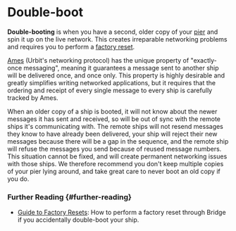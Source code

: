 # Double-boot

**Double-booting** is when you have a second, older copy of your [pier](pier.md) and spin it up on the live network. This creates irreparable networking problems and requires you to perform a [factory reset](reset.md).

[Ames](ames.md) (Urbit's networking protocol) has the unique property of "exactly-once messaging", meaning it guarantees a message sent to another ship will be delivered once, and once only. This property is highly desirable and greatly simplifies writing networked applications, but it requires that the ordering and receipt of every single message to every ship is carefully tracked by Ames.

When an older copy of a ship is booted, it will not know about the newer messages it has sent and received, so will be out of sync with the remote ships it's communicating with. The remote ships will not resend messages they know to have already been delivered, your ship will reject their new messages because there will be a gap in the sequence, and the remote ship will refuse the messages you send because of reused message numbers. This situation cannot be fixed, and will create permanent networking issues with those ships. We therefore recommend you don't keep multiple copies of your pier lying around, and take great care to never boot an old copy if you do.

### Further Reading {#further-reading}

- [Guide to Factory Resets](../manual/id/guide-to-resets.md): How to perform a factory reset through Bridge if you accidentally double-boot your ship.
